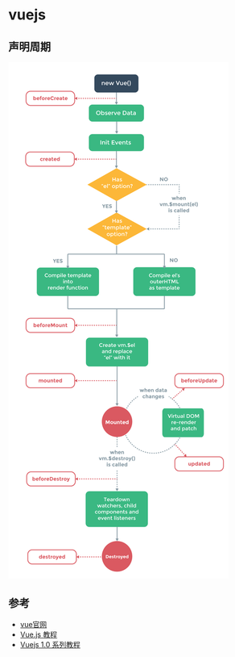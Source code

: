 # vuejs

## 声明周期
![](images/lifecycle.png)




## 参考
- [vue官网](https://cn.vuejs.org/)
- [Vue.js 教程](http://www.ctolib.com/docs-vue-js-c-index)
- [Vuejs 1.0 系列教程](https://www.laravist.com/series/vue-js-1-0-in-action-series)
